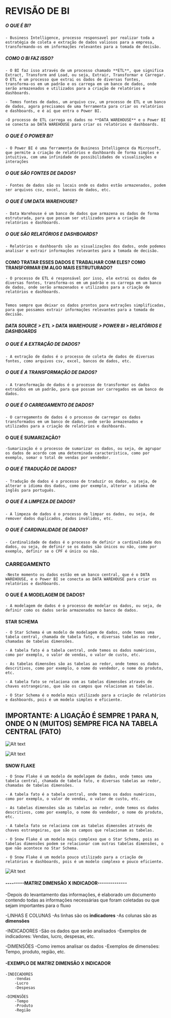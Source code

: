 # REVISÃO DE BI

##### O QUE É BI?
    - Business Intelligence, processo responsavel por realizar toda a estratégia de coleta e extração de dados valiosos para a empresa, transformando-os em informações relevantes para a tomada de decisão.

##### COMO O BI FAZ ISSO? 
    - O BI faz isso através de um processo chamado **ETL**, que significa Extract, Transform and Load, ou seja, Extrair, Transformar e Carregar. O ETL é um processo que extrai os dados de diversas fontes, transforma-os em um padrão e os carrega em um banco de dados, onde serão armazenados e utilizados para a criação de relatórios e dashboards.

    - Temos fontes de dados, um arquivo csv, um processo de ETL e um banco de dados, agora precisamos de uma ferramenta para criar os relatórios e dashboards, e é aí que entra o Power BI.

    -O processo de ETL carrega os dados no **DATA WAREHOUSE** e o Power BI se conecta ao DATA WAREHOUSE para criar os relatórios e dashboards.

##### O QUE É O POWER BI?
    - O Power BI é uma ferramenta de Business Intelligence da Microsoft, que permite a criação de relatórios e dashboards de forma simples e intuitiva, com uma infinidade de possibilidades de visualizações e interações

##### O QUE SÃO FONTES DE DADOS?
    - Fontes de dados são os locais onde os dados estão armazenados, podem ser arquivos csv, excel, bancos de dados, etc.


##### O QUE É UM DATA WAREHOUSE?
    - Data Warehouse é um banco de dados que armazena os dados de forma estruturada, para que possam ser utilizados para a criação de relatórios e dashboards.

##### O QUE SÃO RELATÓRIOS E DASHBOARDS?
    - Relatórios e dashboards são as visualizações dos dados, onde podemos analisar e extrair informações relevantes para a tomada de decisão.


#### COMO TRATAR ESSES DADOS E TRABALHAR COM ELES? COMO TRANSFORMAR EM ALGO MAIS ESTRUTURADO?
    - O processo de ETL é responsável por isso, ele extrai os dados de diversas fontes, transforma-os em um padrão e os carrega em um banco de dados, onde serão armazenados e utilizados para a criação de relatórios e dashboards.


    Temos sempre que deixar os dados prontos para extrações simplificadas, para que possamos extrair informações relevantes para a tomada de decisão.


##### DATA SOURCE > ETL > DATA WAREHOUSE > POWER BI > RELATÓRIOS E DASHBOARDS

##### O QUE É A EXTRAÇÃO DE DADOS?
    - A extração de dados é o processo de coleta de dados de diversas fontes, como arquivos csv, excel, bancos de dados, etc.

##### O QUE É A TRANSFORMAÇÃO DE DADOS?
    - A transformação de dados é o processo de transformar os dados extraídos em um padrão, para que possam ser carregados em um banco de dados.

##### O QUE É O CARREGAMENTO DE DADOS?

    - O carregamento de dados é o processo de carregar os dados transformados em um banco de dados, onde serão armazenados e utilizados para a criação de relatórios e dashboards.

#### O QUE É SUMARIZAÇÃO?
    -Sumarização é o processo de sumarizar os dados, ou seja, de agrupar os dados de acordo com uma determinada característica, como por exemplo, somar o total de vendas por vendedor.

##### O QUE É TRADUÇÃO DE DADOS?
    - Tradução de dados é o processo de traduzir os dados, ou seja, de alterar o idioma dos dados, como por exemplo, alterar o idioma de inglês para português.


##### O QUE É A LIMPEZA DE DADOS?
    - A limpeza de dados é o processo de limpar os dados, ou seja, de remover dados duplicados, dados inválidos, etc.


##### O QUE É CARDINALIDADE DE DADOS?
    - Cardinalidade de dados é o processo de definir a cardinalidade dos dados, ou seja, de definir se os dados são únicos ou não, como por exemplo, definir se o CPF é único ou não.


### CARREGAMENTO
    -Neste momento os dados estão em um banco central, que é o DATA WAREHOUSE, e o Power BI se conecta ao DATA WAREHOUSE para criar os relatórios e dashboards.


#### O QUE É A MODELAGEM DE DADOS?
    - A modelagem de dados é o processo de modelar os dados, ou seja, de definir como os dados serão armazenados no banco de dados.

#### STAR SCHEMA
    - O Star Schema é um modelo de modelagem de dados, onde temos uma tabela central, chamada de tabela fato, e diversas tabelas ao redor, chamadas de tabelas dimensões.

    - A tabela fato é a tabela central, onde temos os dados numéricos, como por exemplo, o valor de vendas, o valor de custo, etc.

    - As tabelas dimensões são as tabelas ao redor, onde temos os dados descritivos, como por exemplo, o nome do vendedor, o nome do produto, etc.

    - A tabela fato se relaciona com as tabelas dimensões através de chaves estrangeiras, que são os campos que relacionam as tabelas.

    - O Star Schema é o modelo mais utilizado para a criação de relatórios e dashboards, pois é um modelo simples e eficiente.

## IMPORTANTE: A LIGAÇÃO É SEMPRE 1 PARA N, ONDE O N (MUITOS) SEMPRE FICA NA TABELA CENTRAL (FATO)

![Alt text](image-8.png)

![Alt text](image-6.png)


#### SNOW FLAKE
    - O Snow Flake é um modelo de modelagem de dados, onde temos uma tabela central, chamada de tabela fato, e diversas tabelas ao redor, chamadas de tabelas dimensões.

    - A tabela fato é a tabela central, onde temos os dados numéricos, como por exemplo, o valor de vendas, o valor de custo, etc.

    - As tabelas dimensões são as tabelas ao redor, onde temos os dados descritivos, como por exemplo, o nome do vendedor, o nome do produto, etc.

    - A tabela fato se relaciona com as tabelas dimensões através de chaves estrangeiras, que são os campos que relacionam as tabelas.

    - O Snow Flake é um modelo mais complexo que o Star Schema, pois as tabelas dimensões podem se relacionar com outras tabelas dimensões, o que não acontece no Star Schema.

    - O Snow Flake é um modelo pouco utilizado para a criação de relatórios e dashboards, pois é um modelo complexo e pouco eficiente.

![Alt text](image-7.png)



#### ---------MATRIZ DIMENSÃO X INDICADOR--------------

-Depois do levantamento das informações, é elaborado um documento contendo todas as informações necessárias que foram coletadas ou que sejam importantes para o fluxo

-LINHAS E COLUNAS
-As linhas são os **indicadores**
-As colunas são as **dimensões**

-INDICADORES
-São os dados que serão analisados
-Exemplos de indicadores: Vendas, lucro, despesas, etc.

-DIMENSÕES
-Como iremos analisar os dados
-Exemplos de dimensões: Tempo, produto, região, etc.


#### -EXEMPLO DE MATRIZ DIMENSÃO X INDICADOR

    -INDICADORES
        -Vendas
        -Lucro
        -Despesas

    -DIMENSÕES
        -Tempo
        -Produto
        -Região